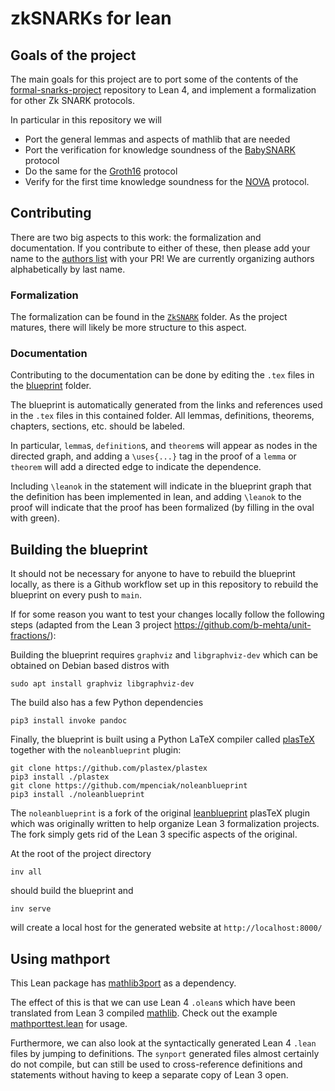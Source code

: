 # zkSNARKs for lean

## Goals of the project

The main goals for this project are to port some of the contents of the [formal-snarks-project](https://github.com/BoltonBailey/formal-snarks-project/) repository to Lean 4, and implement a formalization for other Zk SNARK protocols.

In particular in this repository we will

* Port the general lemmas and aspects of mathlib that are needed
* Port the verification for knowledge soundness of the [BabySNARK](https://github.com/initc3/babySNARK/blob/master/babysnark.pdf) protocol
* Do the same for the [Groth16](https://eprint.iacr.org/2016/260.pdf) protocol
* Verify for the first time knowledge soundness for the [NOVA](https://eprint.iacr.org/2021/370.pdf) protocol. 

## Contributing

There are two big aspects to this work: the formalization and documentation. If you contribute to either of these, then please add your name to the [authors list](/authors) with your PR! We are currently organizing authors alphabetically by last name.

### Formalization

The formalization can be found in the [`ZkSNARK`](/ZkSNARK/) folder. As the project matures, there will likely be more structure to this aspect.

### Documentation

Contributing to the documentation can be done by editing the `.tex` files in the [blueprint](blueprint/src/content) folder. 

The blueprint is automatically generated from the links and references used in the `.tex` files in this contained folder. All lemmas, definitions, theorems, chapters, sections, etc. should be labeled.

In particular, `lemma`s, `definition`s, and `theorem`s will appear as nodes in the directed graph, and adding a `\uses{...}` tag in the proof of a `lemma` or `theorem` will add a directed edge to indicate the dependence. 

Including `\leanok` in the statement will indicate in the blueprint graph that the definition has been implemented in lean, and adding `\leanok` to the proof will indicate that the proof has been formalized (by filling in the oval with green). 

## Building the blueprint

It should not be necessary for anyone to have to rebuild the blueprint locally, as there is a Github workflow set up in this repository to rebuild the blueprint on every push to `main`. 

If for some reason you want to test your changes locally follow the following steps (adapted from the Lean 3 project https://github.com/b-mehta/unit-fractions/):

Building the blueprint requires `graphviz` and `libgraphviz-dev` which can be obtained on Debian based distros with 

```
sudo apt install graphviz libgraphviz-dev
```

The build also has a few Python dependencies

```
pip3 install invoke pandoc
``` 

Finally, the blueprint is built using a Python LaTeX compiler called [plasTeX](https://github.com/plastex/plastex/) together with the `noleanblueprint` plugin: 

```
git clone https://github.com/plastex/plastex
pip3 install ./plastex
git clone https://github.com/mpenciak/noleanblueprint
pip3 install ./noleanblueprint
```

The `noleanblueprint` is a fork of the original [leanblueprint](https://github.com/PatrickMassot/leanblueprint) plasTeX plugin which was originally written to help organize Lean 3 formalization projects. The fork simply gets rid of the Lean 3 specific aspects of the original. 

At the root of the project directory 
```
inv all
``` 
should build the blueprint and 
```
inv serve
```
will create a local host for the generated website at `http://localhost:8000/`

## Using mathport

This Lean package has [mathlib3port](https://github.com/leanprover-community/mathlib3port.git) as a dependency. 

The effect of this is that we can use Lean 4 `.olean`s which have been translated from Lean 3 compiled [mathlib](https://github.com/leanprover-community/mathlib). Check out the example [mathporttest.lean](mathporttest.lean) for usage.  

Furthermore, we can also look at the syntactically generated Lean 4 `.lean` files by jumping to definitions. The `synport` generated files almost certainly do not compile, but can still be used to cross-reference definitions and statements without having to keep a separate copy of Lean 3 open. 